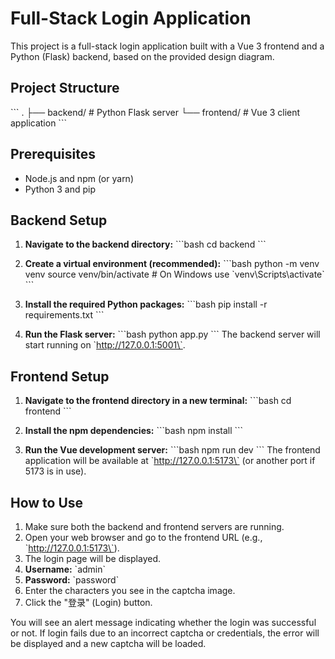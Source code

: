 # Full-Stack Login Application

This project is a full-stack login application built with a Vue 3 frontend and a Python (Flask) backend, based on the provided design diagram.

## Project Structure

\`\`\`
.
├── backend/        # Python Flask server
└── frontend/       # Vue 3 client application
\`\`\`

## Prerequisites

- Node.js and npm (or yarn)
- Python 3 and pip

## Backend Setup

1.  **Navigate to the backend directory:**
    \`\`\`bash
    cd backend
    \`\`\`

2.  **Create a virtual environment (recommended):**
    \`\`\`bash
    python -m venv venv
    source venv/bin/activate  # On Windows use \`venv\Scripts\activate\`
    \`\`\`

3.  **Install the required Python packages:**
    \`\`\`bash
    pip install -r requirements.txt
    \`\`\`

4.  **Run the Flask server:**
    \`\`\`bash
    python app.py
    \`\`\`
    The backend server will start running on \`http://127.0.0.1:5001\`.

## Frontend Setup

1.  **Navigate to the frontend directory in a new terminal:**
    \`\`\`bash
    cd frontend
    \`\`\`

2.  **Install the npm dependencies:**
    \`\`\`bash
    npm install
    \`\`\`

3.  **Run the Vue development server:**
    \`\`\`bash
    npm run dev
    \`\`\`
    The frontend application will be available at \`http://127.0.0.1:5173\` (or another port if 5173 is in use).

## How to Use

1.  Make sure both the backend and frontend servers are running.
2.  Open your web browser and go to the frontend URL (e.g., \`http://127.0.0.1:5173\`).
3.  The login page will be displayed.
4.  **Username:** \`admin\`
5.  **Password:** \`password\`
6.  Enter the characters you see in the captcha image.
7.  Click the "登录" (Login) button.

You will see an alert message indicating whether the login was successful or not. If login fails due to an incorrect captcha or credentials, the error will be displayed and a new captcha will be loaded.
